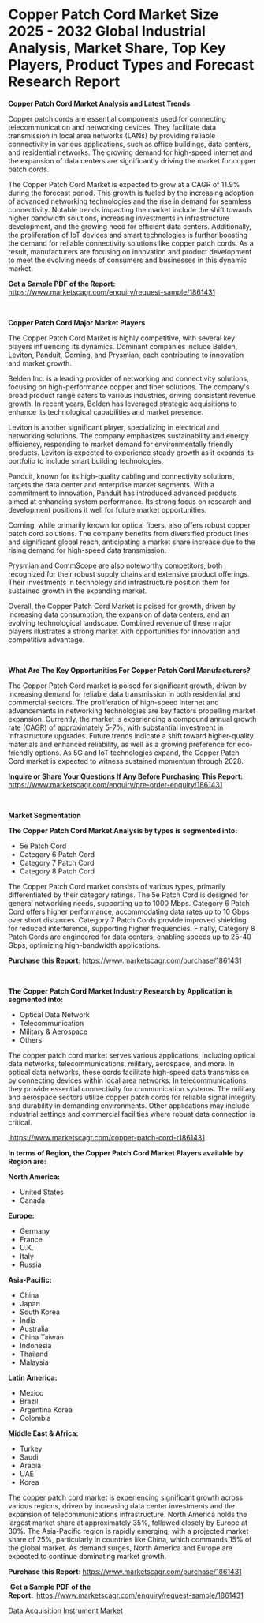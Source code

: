 <p><h1>Copper Patch Cord Market Size 2025 - 2032 Global Industrial Analysis, Market Share, Top Key Players, Product Types and Forecast Research Report</h1></p><p><strong>Copper Patch Cord Market Analysis and Latest Trends</strong></p>
<p><p>Copper patch cords are essential components used for connecting telecommunication and networking devices. They facilitate data transmission in local area networks (LANs) by providing reliable connectivity in various applications, such as office buildings, data centers, and residential networks. The growing demand for high-speed internet and the expansion of data centers are significantly driving the market for copper patch cords.</p><p>The Copper Patch Cord Market is expected to grow at a CAGR of 11.9% during the forecast period. This growth is fueled by the increasing adoption of advanced networking technologies and the rise in demand for seamless connectivity. Notable trends impacting the market include the shift towards higher bandwidth solutions, increasing investments in infrastructure development, and the growing need for efficient data centers. Additionally, the proliferation of IoT devices and smart technologies is further boosting the demand for reliable connectivity solutions like copper patch cords. As a result, manufacturers are focusing on innovation and product development to meet the evolving needs of consumers and businesses in this dynamic market.</p></p>
<p><strong>Get a Sample PDF of the Report:&nbsp;</strong> <a href="https://www.marketscagr.com/enquiry/request-sample/1861431?utm_campaign=3222&utm_medium=2&utm_source=Github&utm_content=ia&utm_term=11042025&utm_id=copper-patch-cord">https://www.marketscagr.com/enquiry/request-sample/1861431</a></p>
<p>&nbsp;</p>
<p><strong>Copper Patch Cord Major Market Players</strong></p>
<p><p>The Copper Patch Cord Market is highly competitive, with several key players influencing its dynamics. Dominant companies include Belden, Leviton, Panduit, Corning, and Prysmian, each contributing to innovation and market growth.</p><p>Belden Inc. is a leading provider of networking and connectivity solutions, focusing on high-performance copper and fiber solutions. The company's broad product range caters to various industries, driving consistent revenue growth. In recent years, Belden has leveraged strategic acquisitions to enhance its technological capabilities and market presence.</p><p>Leviton is another significant player, specializing in electrical and networking solutions. The company emphasizes sustainability and energy efficiency, responding to market demand for environmentally friendly products. Leviton is expected to experience steady growth as it expands its portfolio to include smart building technologies.</p><p>Panduit, known for its high-quality cabling and connectivity solutions, targets the data center and enterprise market segments. With a commitment to innovation, Panduit has introduced advanced products aimed at enhancing system performance. Its strong focus on research and development positions it well for future market opportunities.</p><p>Corning, while primarily known for optical fibers, also offers robust copper patch cord solutions. The company benefits from diversified product lines and significant global reach, anticipating a market share increase due to the rising demand for high-speed data transmission.</p><p>Prysmian and CommScope are also noteworthy competitors, both recognized for their robust supply chains and extensive product offerings. Their investments in technology and infrastructure position them for sustained growth in the expanding market.</p><p>Overall, the Copper Patch Cord Market is poised for growth, driven by increasing data consumption, the expansion of data centers, and an evolving technological landscape. Combined revenue of these major players illustrates a strong market with opportunities for innovation and competitive advantage.</p></p>
<p>&nbsp;</p>
<p><strong>What Are The Key Opportunities For Copper Patch Cord Manufacturers?</strong></p>
<p><p>The Copper Patch Cord market is poised for significant growth, driven by increasing demand for reliable data transmission in both residential and commercial sectors. The proliferation of high-speed internet and advancements in networking technologies are key factors propelling market expansion. Currently, the market is experiencing a compound annual growth rate (CAGR) of approximately 5-7%, with substantial investment in infrastructure upgrades. Future trends indicate a shift toward higher-quality materials and enhanced reliability, as well as a growing preference for eco-friendly options. As 5G and IoT technologies expand, the Copper Patch Cord market is expected to witness sustained momentum through 2028.</p></p>
<p><strong>Inquire or Share Your Questions If Any Before Purchasing This Report:</strong> <a href="https://www.marketscagr.com/enquiry/pre-order-enquiry/1861431?utm_campaign=3222&utm_medium=2&utm_source=Github&utm_content=ia&utm_term=11042025&utm_id=copper-patch-cord">https://www.marketscagr.com/enquiry/pre-order-enquiry/1861431</a></p>
<p>&nbsp;</p>
<p><strong>Market Segmentation</strong></p>
<p><strong>The Copper Patch Cord Market Analysis by types is segmented into:</strong></p>
<p><ul><li>5e Patch Cord</li><li>Category 6 Patch Cord</li><li>Category 7 Patch Cord</li><li>Category 8 Patch Cord</li></ul></p>
<p><p>The Copper Patch Cord market consists of various types, primarily differentiated by their category ratings. The 5e Patch Cord is designed for general networking needs, supporting up to 1000 Mbps. Category 6 Patch Cord offers higher performance, accommodating data rates up to 10 Gbps over short distances. Category 7 Patch Cords provide improved shielding for reduced interference, supporting higher frequencies. Finally, Category 8 Patch Cords are engineered for data centers, enabling speeds up to 25-40 Gbps, optimizing high-bandwidth applications.</p></p>
<p><strong>Purchase this Report:&nbsp;</strong><a href="https://www.marketscagr.com/purchase/1861431?utm_campaign=3222&utm_medium=2&utm_source=Github&utm_content=ia&utm_term=11042025&utm_id=copper-patch-cord">https://www.marketscagr.com/purchase/1861431</a></p>
<p>&nbsp;</p>
<p><strong>The Copper Patch Cord Market Industry Research by Application is segmented into:</strong></p>
<p><ul><li>Optical Data Network</li><li>Telecommunication</li><li>Military & Aerospace</li><li>Others</li></ul></p>
<p><p>The copper patch cord market serves various applications, including optical data networks, telecommunications, military, aerospace, and more. In optical data networks, these cords facilitate high-speed data transmission by connecting devices within local area networks. In telecommunications, they provide essential connectivity for communication systems. The military and aerospace sectors utilize copper patch cords for reliable signal integrity and durability in demanding environments. Other applications may include industrial settings and commercial facilities where robust data connection is critical.</p></p>
<p><a href="https://www.marketscagr.com/copper-patch-cord-r1861431?utm_campaign=3222&utm_medium=2&utm_source=Github&utm_content=ia&utm_term=11042025&utm_id=copper-patch-cord">&nbsp;https://www.marketscagr.com/copper-patch-cord-r1861431</a></p>
<p><strong>In terms of Region, the Copper Patch Cord Market Players available by Region are:</strong></p>
<p>
    <p> <strong> North America: </strong>
        <ul>
            <li>United States</li>
            <li>Canada</li>
        </ul>
        </p> 
    <p> <strong> Europe: </strong>
        <ul>
            <li>Germany</li>
            <li>France</li>
            <li>U.K.</li>
            <li>Italy</li>
            <li>Russia</li>
        </ul>
        </p> 
    <p> <strong> Asia-Pacific: </strong>
        <ul>
            <li>China</li>
            <li>Japan</li>
            <li>South Korea</li>
            <li>India</li>
            <li>Australia</li>
            <li>China Taiwan</li>
            <li>Indonesia</li>
            <li>Thailand</li>
            <li>Malaysia</li>
        </ul>
        </p> 
    <p> <strong> Latin America: </strong>
        <ul>
            <li>Mexico</li>
            <li>Brazil</li>
            <li>Argentina Korea</li>
            <li>Colombia</li>
        </ul>
        </p> 
    <p> <strong> Middle East & Africa: </strong>
        <ul>
            <li>Turkey</li>
            <li>Saudi</li>
            <li>Arabia</li>
            <li>UAE</li>
            <li>Korea</li>
        </ul>
    </p>
    </p>
<p><p>The copper patch cord market is experiencing significant growth across various regions, driven by increasing data center investments and the expansion of telecommunications infrastructure. North America holds the largest market share at approximately 35%, followed closely by Europe at 30%. The Asia-Pacific region is rapidly emerging, with a projected market share of 25%, particularly in countries like China, which commands 15% of the global market. As demand surges, North America and Europe are expected to continue dominating market growth.</p></p>
<p><strong>Purchase this Report: </strong><a href="https://www.marketscagr.com/purchase/1861431?utm_campaign=3222&utm_medium=2&utm_source=Github&utm_content=ia&utm_term=11042025&utm_id=copper-patch-cord">https://www.marketscagr.com/purchase/1861431</a></p>
<p>&nbsp;<strong>Get a Sample PDF of the Report:&nbsp;&nbsp;</strong><a href="https://www.marketscagr.com/enquiry/request-sample/1861431?utm_campaign=3222&utm_medium=2&utm_source=Github&utm_content=ia&utm_term=11042025&utm_id=copper-patch-cord">https://www.marketscagr.com/enquiry/request-sample/1861431</a></p>
<p><strong></strong></p>
<p><p><a href="https://github.com/khifzaba/Market-Research-Report-List-1/blob/main/data-acquisition-instrument-market.md?utm_campaign=3222&utm_medium=2&utm_source=Github&utm_content=ia&utm_term=11042025&utm_id=copper-patch-cord">Data Acquisition Instrument Market</a></p></p>